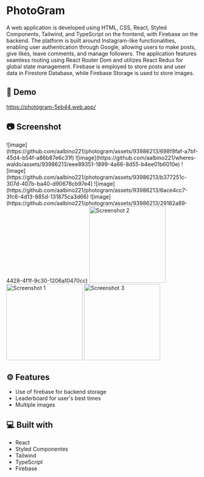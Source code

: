 # PhotoGram

A web application is developed using HTML, CSS, React, Styled Components, Tailwind, and TypeScript on the frontend, with Firebase on the backend. The platform is built around Instagram-like functionalities, enabling user authentication through Google, allowing users to make posts, give likes, leave comments, and manage followers. The application features seamless routing using React Router Dom and utilizes React Redux for global state management. Firebase is employed to store posts and user data in Firestore Database, while Firebase Storage is used to store images.

## 🚀 Demo
https://photogram-5eb44.web.app/
## 📷 Screenshot

<p>
  ![image](https://github.com/aalbino221/photogram/assets/93986213/698f8faf-a7bf-45d4-b54f-a86b87e6c31f)
  ![image](https://github.com/aalbino221/wheres-waldo/assets/93986213/eee89351-1899-4a66-8d55-b4ee01b6010e)
  ![image](https://github.com/aalbino221/photogram/assets/93986213/b377251c-307d-407b-ba40-d90678cb97e4)
  ![image](https://github.com/aalbino221/photogram/assets/93986213/6ace4cc7-3fc6-4d13-885d-131875ca3d66)
  ![image](https://github.com/aalbino221/photogram/assets/93986213/29182a89-4428-4f1f-9c30-1206a10470cc)
  
  <img src="https://github.com/aalbino221/wheres-waldo/assets/93986213/b937f5d7-65bb-4324-95ba-b3c2a4a6af87" alt="Screenshot 2" width="200">
  <img src="https://github.com/aalbino221/wheres-waldo/assets/93986213/2d3d3d95-2274-4a69-87d2-364bf51ac303" alt="Screenshot 1" width="200">
  <img src="https://github.com/aalbino221/wheres-waldo/assets/93986213/c929d159-082d-4b8c-9c09-f5c3004103f6" alt="Screenshot 3" width="200">
</p>

## ⚙️ Features

- Use of firebase for backend storage
- Leaderboard for user's best times
- Multiple images
  
## 💻 Built with

- React
- Styled Componentes
- Tailwind
- TypeScript
- Firebase


